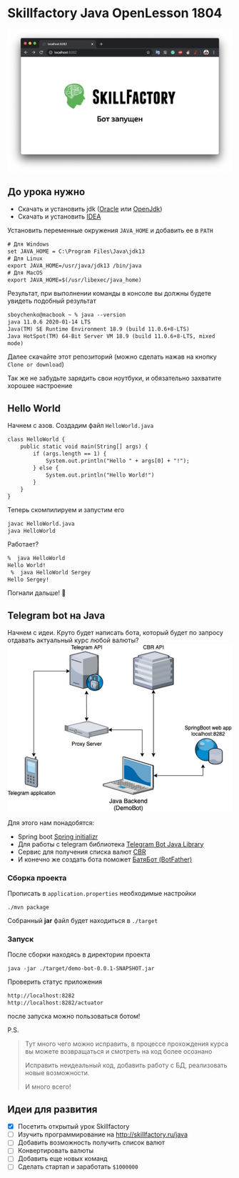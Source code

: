 # Skillfactory Java OpenLesson 1804

![screenshot](screenshot.png)

## До урока нужно
- Скачать и установить jdk ([Oracle](https://www.oracle.com/java/technologies/javase-jdk13-downloads.html) или [OpenJdk](https://jdk.java.net/13/))
- Скачать и установить [IDEA](https://www.jetbrains.com/ru-ru/idea/download)

Установить переменные окружения `JAVA_HOME` и добавить ее в `PATH`
```
# Для Windows
set JAVA_HOME = C:\Program Files\Java\jdk13
# Для Linux
export JAVA_HOME=/usr/java/jdk13 /bin/java
# Для MacOS
export JAVA_HOME=$(/usr/libexec/java_home)
```

Результат, при выполнении команды в консоле вы должны будете увидеть подобный результат
```
sboychenko@macbook ~ % java --version 
java 11.0.6 2020-01-14 LTS
Java(TM) SE Runtime Environment 18.9 (build 11.0.6+8-LTS)
Java HotSpot(TM) 64-Bit Server VM 18.9 (build 11.0.6+8-LTS, mixed mode)
```

Далее скачайте этот репозиторий (можно сделать нажав на кнопку `Clone or download`)

Так же не забудьте зарядить свои ноутбуки, и обязательно захватите хорошее настроение

## Hello World
Начнем с азов. Создадим файл `HelloWorld.java`
```
class HelloWorld {
    public static void main(String[] args) {
        if (args.length == 1) {
            System.out.println("Hello " + args[0] + "!");
        } else {
            System.out.println("Hello World!")
        }
    }
}
```
Теперь скомпилируем и запустим его
```
javac HelloWorld.java
java HelloWorld
```
Работает? 
```
%  java HelloWorld 
Hello World! 
 %  java HelloWorld Sergey
Hello Sergey! 
```
Погнали дальше! :rocket:

## Telegram bot на Java
Начнем с идеи. Круто будет написать бота, который будет по запросу отдавать актуальный курс любой валюты?
![diagram](diagram.png)

Для этого нам понадобятся:
- Spring boot [Spring initializr](https://start.spring.io/)
- Для работы c telegram библиотека [Telegram Bot Java Library](https://github.com/rubenlagus/TelegramBots)
- Сервис для получения списка валют [CBR](https://www.cbr-xml-daily.ru/#json)
- И конечно же создать бота поможет [БатяБот (BotFather)](http://t.me/BotFather)



### Сборка проекта

Прописать в `application.properties` необходимые настройки
```
./mvn package
```
Собранный **jar** файл будет находиться в `./target`

### Запуск
После сборки находясь в директории проекта
```
java -jar ./target/demo-bot-0.0.1-SNAPSHOT.jar
```

Проверить статус приложения 
```
http://localhost:8282
http://localhost:8282/actuator
```
после запуска можно пользоваться ботом!


P.S.
>Тут много чего можно исправить, в процессе прохождения курса вы можете возвращаться и смотреть на код более осознано
>
>Исправить неидеальный код, добавить работу с БД, реализовать новые возможности.
>
>И много всего!

## Идеи для развития
- [x] Посетить открытый урок Skillfactory
- [ ] Изучить программирование на http://skillfactory.ru/java 
- [ ] Добавить возможность получить список валют
- [ ] Конвертировать валюты
- [ ] Добавить еще новых команд
- [ ] Сделать стартап и заработать `$1000000`